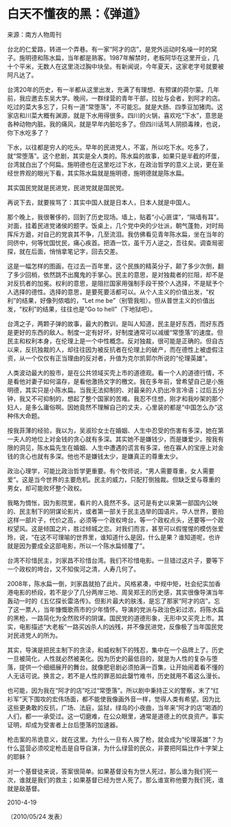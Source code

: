 # 白天不懂夜的黑：《弹道》

   来源：南方人物周刊
    
   台北的仁爱路，转进一个弄巷。有一家“阿才的店”，是党外运动时名噪一时的窝子。施明德和陈水扁，当年都是熟客。1987年解禁时，老板阿华在这里开业，几十个平米，无数人在这里浇过胸中块垒。有新闻说，今年夏天，这家老字号就要被阿凡达了。
   
   台湾20年的历史，有一半都从这里出发，充满了有理想、有预谋的荷尔蒙。几年前，我应邀去东吴大学。晚间，一群绿营的青年干部，拉扯与会者，到阿才的店。吃过的菜大多忘了，只有一道“常堕落”，不可能忘。就是大肠、四季豆加猪肉。这家店和川菜大概有渊源，就是下水用得很多。四川的火锅，喜欢吃“下水”，意思是各种动物内脏。我的痛风，就是早年内脏吃多了。但四川话骂人阴损毒辣，也说，你下水吃多了？

   下水，以往都是穷人的吃头。早年的民进党人，不富，所以吃下水。吃多了，就“常堕落”。这个悲剧，其实是全人类的。陈水扁的故事，如果只是半截的坏蛋，台湾就白出了个阿扁。施明德也在这里吃过下水，在政治哲学的意义上说，更在圣经世界观的眼光下看，其实陈水扁就是施明德，施明德就是陈水扁。
   
   其实国民党就是民进党，民进党就是国民党。
   
   再说下去，就要挨骂了：其实中国人就是日本人，日本人就是中国人。
   
   那个晚上，我很奢侈的，回到了历史现场。墙上，贴着“小心匪谍”，“隔墙有耳”。对面，挂着民进党诸侯的题字。饭桌上，几个党中央的少壮派，朝气蓬勃，对时局挥斥方遒，对自己的党哀其不争，几至流泪。我仿佛看见青年陈水扁，坐在当年的同侪中，何等忧国忧民，痛心疾首。把酒一饮，虽千万人逆之，吾往矣。调查局密探，就在后面，悄悄拿笔记字，回去交差。
   
   这是一幅怎样的图画，在过去一百年里，这个民族的精英分子，颠了多少次倒，翻了多少回梢，依然跳不出魔鬼的手掌心。民主的意思，是对独裁者的拦阻，却不是对反抗者的加冕。权利的意思，是阻拦国家用强制手段干预个人选择，不是赋予个人选择的德性。选择的意思，是要死要活都可以。从个人主义的价值出发，“权利”的结果，好像列侬唱的，“Let me be”（别管我啦）。但从普世主义的价值出发，“权利”的结果，往往也是“Go to hell”（下地狱吧）。
   
   台湾之子，两颗子弹的故事，最大的教训，是叫人知道，民主是好东西，而好东西是更好的东西的敌人。制度一定有好坏，好制度通常可以减缓“常堕落”的速度。但民主和权利本身，在伦理上是一个中性概念。反对独裁，很可能是正确的。但自古以来，反抗独裁的人，却往往因为被反抗者在伦理上的破产，而在德性上被虚假注资，从一个仅仅有正当理由的反对者，升值为克尔凯郭尔所说的“伦理英雄”。
   
   人类波动最大的股市，是在公共领域买壳上市的道德观。看一个人的道德行情，不是看他对妻子如何温存，是看他激扬文字的檄文。我在多年前，曾希望自己是小施明德，其实只是小陈水扁。当我无法抑制的、对最亲的人扔出冷言冷语；过后五分钟，我又不可抑制的，想起了整个国家的苦难。我忍不住想，刚才和我吵架的那个妇人，是多么庸俗啊。因她竟然不理解自己的丈夫，心里装的都是“中国怎么办”这种伟大命题。
   
   按我菲薄的经验，我以为，吴淑珍女士在婚姻、人生中忍受的伤害有多深，她在第一夫人的地位上对金钱的贪心就有多深。其实她不是嫌钱少，而是嫌爱少。按我有限的洞见，陈水扁先生在婚姻、人生中遭遇的谎言有多深，他在寡人的宝座上对金钱的贪心也就有多深。他也不是嫌钱太少，是嫌真正的尊重太少。
   
   政治心理学，可能比政治哲学更重要。有个牧师说，“男人需要尊重，女人需要爱”。这是当今世界的主要危机。民主的威力，只配打倒独裁。但缺乏爱与尊重的男女，却可能败坏整个政权。
   
   我略为惆怅，因为影院里，看片的人竟然不多。这可是有史以来第一部国内公映的、民主制下的阴谋论影片，或者第一部关于民主选举的国语片。华人世界，要拍这样一部片子，代价之高，必须等一个政权垮台，等一个政权点头，还要等一个政权望风。这是倾国之片，胜过倾城之恋。对我们而言，甚至可以假惺惺的模仿张爱玲，说，“在这不可理喻的世界里，谁知道什么是因，什么是果？谁知道呢，也许就是因为要成全这部电影，所以一个陈水扁倾覆了”。
   
   台湾不珍惜民主，刘家昌不珍惜台湾。我们不珍惜电影。一旦错过这片子，要等下一个政权的垮台，又不知俟河之清，人寿几何了。
   
   2008年，陈水扁一倒，刘家昌就拍了此片。风格紧凑，中规中矩，社会纪实加香港电影的桥段，若不是少了几分两岸三地、周吴郑王的历史感，其实很像导演当年轰动一时的《五亿探长雷洛传》。但影片最大的肤浅，是忘了那家“阿才的店”。忘了这一票人，当年慷慨歌燕市的少年情怀。导演的党派与政治色彩过浓，将陈水扁的黑枪，一路简化为全然败坏的阴谋。国民党的道德形象，无形中又买壳上市。其实，电影描述“大老板”一路买凶杀人的凶残，并不像民进党，反像极了当年国民党对民进党人的所为。
   
   其实，导演是把民主制下的贪渎，和威权制下的残忍，集中在一个品牌上了。历史一旦被简化，人性就必然被美化。因为历史的最低目的，就是为人性的复杂与堕落，提供一个细细展开的舞台。就像肥皂剧必须拍满一百集，让开始闹着看不懂的人无话可说。换言之，若不是人性的罪恶如此罄竹难书，历史就用不着这么漫长。
   
   也可能，因为我在“阿才的店”吃过“常堕落”。所以剧中秉持正义的警察，末了“红衫军”天下围攻的宏伟场面，都不能使我像画外音一样，觉得人类有希望。因为比这些更勇敢的反抗，广场、法庭，监狱，绿岛的小夜曲，当年来“阿才的店”喝酒的人们，都一一承受过。这一切磨难，在公众眼里，通常是道德上的优良资产。事实证明，却成为受害者上台后堕落的加速器。
   
   枪击案的吊诡意义，就在这里。为什么一旦有人挨了枪，就会成为“伦理英雄”？为什么蓝营必须咬定枪击是自导自演，为什么绿营的民众，非要把阿扁比作十字架上的耶稣？
   
   对一个基督徒来说，答案很简单。如果基督没有为世人死过，那么谁为我们死一次，谁就是我们的救主；如果基督已经为世人死了。那么谁宣称他要为我们死，谁就是敌基督。
   
   2010-4-19
   
（2010/05/24 发表）
